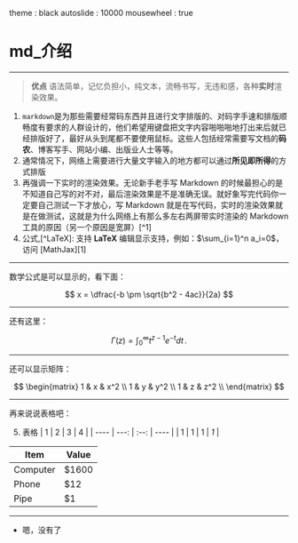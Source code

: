 theme : black
autoslide : 10000
mousewheel : true 





# md_介绍

---
> <i class="icon-glass"></i> **优点**
    语法简单，记忆负担小，纯文本，流畅书写，无违和感，各种**实时**渲染效果。

1. `markdown`是为那些需要经常码东西并且进行文字排版的、对码字手速和排版顺畅度有要求的人群设计的，他们希望用键盘把文字内容啪啪啪地打出来后就已经排版好了，最好从头到尾都不要使用鼠标。这些人包括经常需要写文档的**码农**、博客写手、网站小编、出版业人士等等。
2. 通常情况下，网络上需要进行大量文字输入的地方都可以通过**所见即所得**的方式排版
3. 再强调一下实时的渲染效果。无论新手老手写 Markdown 的时候最担心的是不知道自己写的对不对，最后渲染效果是不是准确无误。就好象写完代码你一定要自己测试一下才放心，写 Markdown 就是在写代码，实时的渲染效果就是在做测试，这就是为什么网络上有那么多左右两屏带实时渲染的 Markdown 工具的原因（另一个原因是宽屏）[^1]
4. 公式,[^LaTeX]: 支持 **LaTeX** 编辑显示支持，例如：$\sum_{i=1}^n a_i=0$， 访问 [MathJax][1]

----------
数学公式是可以显示的，看下面：

$$	x = \dfrac{-b \pm \sqrt{b^2 - 4ac}}{2a} $$

-------
还有这里：

$$
\Gamma(z) = \int_0^\infty t^{z-1}e^{-t}dt\,.
$$

--------
还可以显示矩阵：

$$
        \begin{matrix}
        1 & x & x^2 \\
        1 & y & y^2 \\
        1 & z & z^2 \\
        \end{matrix}
$$

--------
再来说说表格吧：

5. 表格
| 1    |    2 |  3   | 4    |
| ---- | ---: | :--: | ---- |
| 1    |    1 |  1   | *1*  |

| Item     | Value  |
| -------- | ------ |
| Computer | \$1600 |
| Phone    | \$12   |
| Pipe     | \$1    |


---
- 嗯，没有了